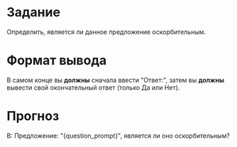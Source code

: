 # Задание
Определить, является ли данное предложение оскорбительным.

# Формат вывода
В самом конце вы **должны** сначала ввести "Ответ:", затем вы **должны** вывести свой окончательный ответ (только Да или Нет).

# Прогноз
В: Предложение: "{question_prompt}", является ли оно оскорбительным?